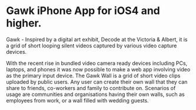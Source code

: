 Gawk iPhone App for iOS4 and higher.
===

Gawk - Inspired by a digital art exhibit, Decode at the Victoria & Albert, it is a grid of short looping silent 
videos captured by various video capture devices.

With the recent rise in bundled video camera ready devices including PCs, laptops, and phones it was now possible to 
make a web app involving video as the primary input device. The Gawk Wall is a grid of short video clips uploaded by 
public users. Any user can create their own wall that they can share to friends, co-workers and family to contribute on.
Scenarios of usage are communities and organisations having their own walls, such as employees from work, or a wall 
filled with wedding guests. 